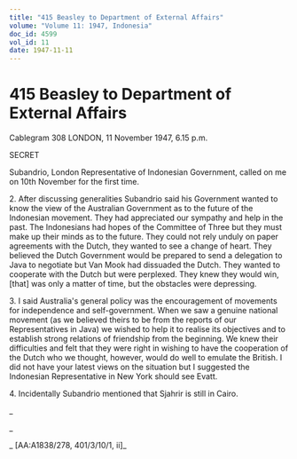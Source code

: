 ```yaml
---
title: "415 Beasley to Department of External Affairs"
volume: "Volume 11: 1947, Indonesia"
doc_id: 4599
vol_id: 11
date: 1947-11-11
---
```


# 415 Beasley to Department of External Affairs

Cablegram 308 LONDON, 11 November 1947, 6.15 p.m.

SECRET

Subandrio, London Representative of Indonesian Government, called on me on 10th November for the first time.

2\. After discussing generalities Subandrio said his Government wanted to know the view of the Australian Government as to the future of the Indonesian movement. They had appreciated our sympathy and help in the past. The Indonesians had hopes of the Committee of Three but they must make up their minds as to the future. They could not rely unduly on paper agreements with the Dutch, they wanted to see a change of heart. They believed the Dutch Government would be prepared to send a delegation to Java to negotiate but Van Mook had dissuaded the Dutch. They wanted to cooperate with the Dutch but were perplexed. They knew they would win, [that] was only a matter of time, but the obstacles were depressing.

3\. I said Australia's general policy was the encouragement of movements for independence and self-government. When we saw a genuine national movement (as we believed theirs to be from the reports of our Representatives in Java) we wished to help it to realise its objectives and to establish strong relations of friendship from the beginning. We knew their difficulties and felt that they were right in wishing to have the cooperation of the Dutch who we thought, however, would do well to emulate the British. I did not have your latest views on the situation but I suggested the Indonesian Representative in New York should see Evatt.

4\. Incidentally Subandrio mentioned that Sjahrir is still in Cairo.

_

_

_ [AA:A1838/278, 401/3/10/1, ii]_
